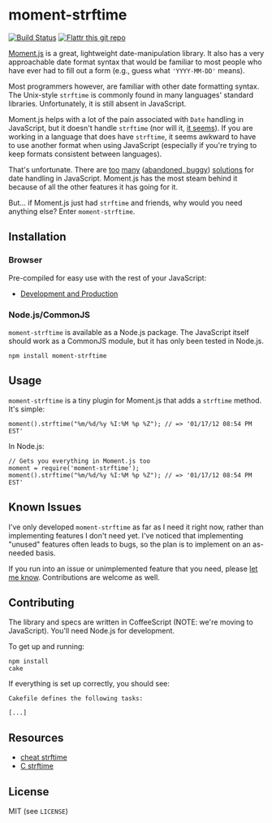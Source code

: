 # moment-strftime

[![Build Status](https://secure.travis-ci.org/benjaminoakes/moment-strftime.png)](http://travis-ci.org/benjaminoakes/moment-strftime)
[![Flattr this git repo](http://api.flattr.com/button/flattr-badge-large.png)](https://flattr.com/submit/auto?user_id=benjaminoakes&url=https://github.com/benjaminoakes/moment-strftime&title=moment-strftime&language=en_GB&tags=github&category=software)

[Moment.js](https://github.com/timrwood/moment) is a great, lightweight date-manipulation library.  It also has a very approachable date format syntax that would be familiar to most people who have ever had to fill out a form (e.g., guess what `'YYYY-MM-DD'` means).

Most programmers however, are familiar with other date formatting syntax.  The Unix-style `strftime` is commonly found in many languages' standard libraries.  Unfortunately, it is still absent in JavaScript.

Moment.js helps with a lot of the pain associated with `Date` handling in JavaScript, but it doesn't handle `strftime` (nor will it, [it seems](https://github.com/timrwood/moment/issues/49)).  If you are working in a language that does have `strftime`, it seems awkward to have to use another format when using JavaScript (especially if you're trying to keep formats consistent between languages).

That's unfortunate.  There are [too](https://github.com/loopj/commonjs-date-formatting) [many](https://github.com/loopj/commonjs-date-formatting) ([abandoned, buggy](http://hacks.bluesmoon.info/strftime/)) [solutions](https://github.com/zaius/jdate) for date handling in JavaScript.  Moment.js has the most steam behind it because of all the other features it has going for it.

But... if Moment.js just had `strftime` and friends, why would you need anything else?  Enter `moment-strftime`.

## Installation

### Browser

Pre-compiled for easy use with the rest of your JavaScript:

  * [Development and Production](https://github.com/benjaminoakes/moment-strftime/releases)

### Node.js/CommonJS

`moment-strftime` is available as a Node.js package.  The JavaScript itself should work as a CommonJS module, but it has only been tested in Node.js.

    npm install moment-strftime

## Usage

`moment-strftime` is a tiny plugin for Moment.js that adds a `strftime` method.  It's simple:

    moment().strftime("%m/%d/%y %I:%M %p %Z"); // => '01/17/12 08:54 PM EST'

In Node.js:

    // Gets you everything in Moment.js too
    moment = require('moment-strftime');
    moment().strftime("%m/%d/%y %I:%M %p %Z"); // => '01/17/12 08:54 PM EST'

## Known Issues

I've only developed `moment-strftime` as far as I need it right now, rather than implementing features I don't need yet.  I've noticed that implementing "unused" features often leads to bugs, so the plan is to implement on an as-needed basis.

If you run into an issue or unimplemented feature that you need, please [let me know](https://github.com/benjaminoakes/moment-strftime/issues).  Contributions are welcome as well.

## Contributing

The library and specs are written in CoffeeScript (NOTE: we're moving to JavaScript).  You'll need Node.js for development.

To get up and running:

    npm install
    cake

If everything is set up correctly, you should see:

    Cakefile defines the following tasks:
    
    [...]

## Resources

* [cheat strftime](http://cheat.errtheblog.com/s/strftime/)
* [C strftime](http://pubs.opengroup.org/onlinepubs/007908799/xsh/strftime.html)

## License

MIT (see `LICENSE`)
